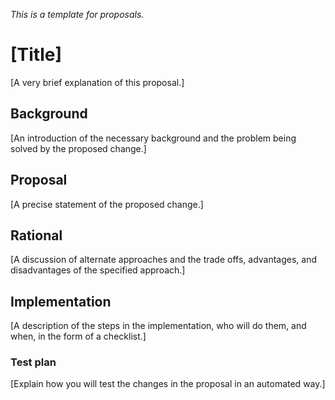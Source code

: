 _This is a template for proposals._

# [Title]

[A very brief explanation of this proposal.]

## Background

[An introduction of the necessary background and the problem being solved by the proposed change.]

## Proposal

[A precise statement of the proposed change.]

## Rational

[A discussion of alternate approaches and the trade offs, advantages, and disadvantages of the specified approach.]

## Implementation

[A description of the steps in the implementation, who will do them, and when, in the form of a checklist.]

### Test plan

[Explain how you will test the changes in the proposal in an automated way.]